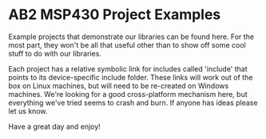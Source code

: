 AB2 MSP430 Project Examples
===========================

Example projects that demonstrate our libraries can be found here. For the most part, they won't be all that useful other than to show off some cool stuff to do with our libraries.

Each project has a relative symbolic link for includes called 'include' that points to its device-specific include folder. These links will work out of the box on Linux machines, but will need to be re-created on Windows machines. We're looking for a good cross-platform mechanism here, but everything we've tried seems to crash and burn. If anyone has ideas please let us know.

Have a great day and enjoy!
